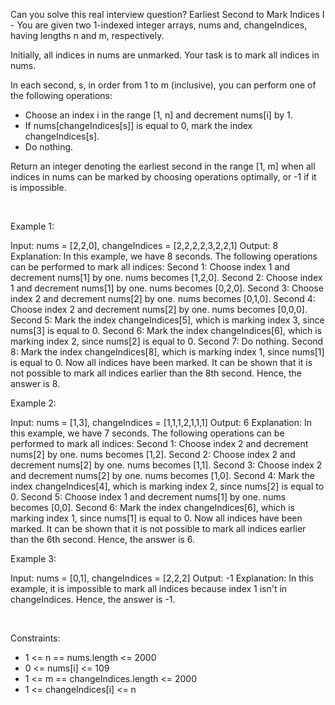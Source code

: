 Can you solve this real interview question? Earliest Second to Mark Indices I - You are given two 1-indexed integer arrays, nums and, changeIndices, having lengths n and m, respectively.

Initially, all indices in nums are unmarked. Your task is to mark all indices in nums.

In each second, s, in order from 1 to m (inclusive), you can perform one of the following operations:

 * Choose an index i in the range [1, n] and decrement nums[i] by 1.
 * If nums[changeIndices[s]] is equal to 0, mark the index changeIndices[s].
 * Do nothing.

Return an integer denoting the earliest second in the range [1, m] when all indices in nums can be marked by choosing operations optimally, or -1 if it is impossible.

 

Example 1:


Input: nums = [2,2,0], changeIndices = [2,2,2,2,3,2,2,1]
Output: 8
Explanation: In this example, we have 8 seconds. The following operations can be performed to mark all indices:
Second 1: Choose index 1 and decrement nums[1] by one. nums becomes [1,2,0].
Second 2: Choose index 1 and decrement nums[1] by one. nums becomes [0,2,0].
Second 3: Choose index 2 and decrement nums[2] by one. nums becomes [0,1,0].
Second 4: Choose index 2 and decrement nums[2] by one. nums becomes [0,0,0].
Second 5: Mark the index changeIndices[5], which is marking index 3, since nums[3] is equal to 0.
Second 6: Mark the index changeIndices[6], which is marking index 2, since nums[2] is equal to 0.
Second 7: Do nothing.
Second 8: Mark the index changeIndices[8], which is marking index 1, since nums[1] is equal to 0.
Now all indices have been marked.
It can be shown that it is not possible to mark all indices earlier than the 8th second.
Hence, the answer is 8.


Example 2:


Input: nums = [1,3], changeIndices = [1,1,1,2,1,1,1]
Output: 6
Explanation: In this example, we have 7 seconds. The following operations can be performed to mark all indices:
Second 1: Choose index 2 and decrement nums[2] by one. nums becomes [1,2].
Second 2: Choose index 2 and decrement nums[2] by one. nums becomes [1,1].
Second 3: Choose index 2 and decrement nums[2] by one. nums becomes [1,0].
Second 4: Mark the index changeIndices[4], which is marking index 2, since nums[2] is equal to 0.
Second 5: Choose index 1 and decrement nums[1] by one. nums becomes [0,0].
Second 6: Mark the index changeIndices[6], which is marking index 1, since nums[1] is equal to 0.
Now all indices have been marked.
It can be shown that it is not possible to mark all indices earlier than the 6th second.
Hence, the answer is 6.


Example 3:


Input: nums = [0,1], changeIndices = [2,2,2]
Output: -1
Explanation: In this example, it is impossible to mark all indices because index 1 isn't in changeIndices.
Hence, the answer is -1.


 

Constraints:

 * 1 <= n == nums.length <= 2000
 * 0 <= nums[i] <= 109
 * 1 <= m == changeIndices.length <= 2000
 * 1 <= changeIndices[i] <= n